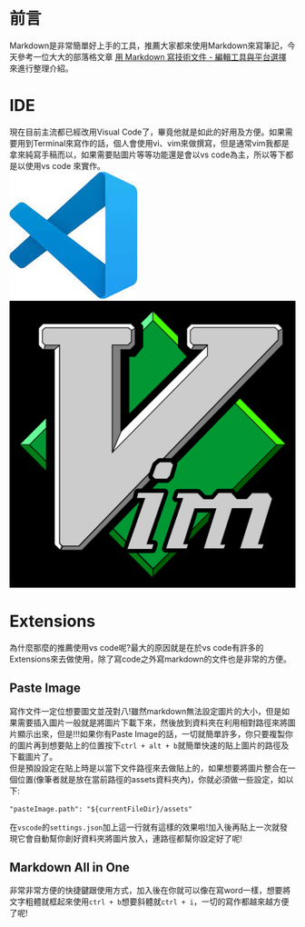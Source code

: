 前言
===
Markdown是非常簡單好上手的工具，推薦大家都來使用Markdown來寫筆記，今天參考一位大大的部落格文章 [用 Markdown 寫技術文件 - 編輯工具與平台選擇](https://blog.darkthread.net/blog/tech-doc-with-hugo/) 來進行整理介紹。

IDE
===
現在目前主流都已經改用Visual Code了，畢竟他就是如此的好用及方便。如果需要用到Terminal來寫作的話，個人會使用vi、vim來做撰寫，但是通常vim我都是拿來純寫手稿而以，如果需要貼圖片等等功能還是會以vs code為主，所以等下都是以使用vs code 來實作。  
![vs code](assets/2022-02-27-07-56-15.png)
![vim](assets/2022-02-27-07-57-07.png)

Extensions
===
為什麼那麼的推薦使用vs code呢?最大的原因就是在於vs code有許多的Extensions來去做使用，除了寫code之外寫markdown的文件也是非常的方便。  

Paste Image
---

寫作文件一定位想要圖文並茂對八!雖然markdown無法設定圖片的大小，但是如果需要插入圖片一般就是將圖片下載下來，然後放到資料夾在利用相對路徑來將圖片顯示出來，但是!!!如果你有Paste Image的話，一切就簡單許多，你只要複製你的圖片再到想要貼上的位置按下`ctrl + alt + b`就簡單快速的貼上圖片的路徑及下載圖片了。  
但是預設設定在貼上時是以當下文件路徑來去做貼上的，如果想要將圖片整合在一個位置(像筆者就是放在當前路徑的assets資料夾內)，你就必須做一些設定，如以下:  
```
"pasteImage.path": "${currentFileDir}/assets"
```
在`vscode`的`settings.json`加上這一行就有這樣的效果啦!加入後再貼上一次就發現它會自動幫你創好資料夾將圖片放入，連路徑都幫你設定好了呢!

Markdown All in One
---
非常非常方便的快捷鍵跟使用方式，加入後在你就可以像在寫word一樣，想要將文字粗體就框起來使用`ctrl + b`想要斜體就`ctrl + i`，一切的寫作都越來越方便了呢!